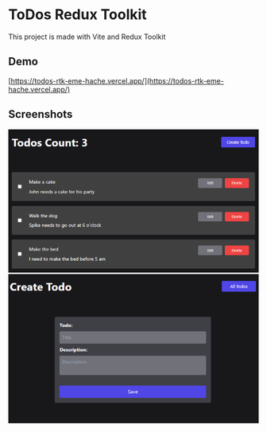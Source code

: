 # ToDos Redux Toolkit

This project is made with Vite and Redux Toolkit

## Demo

[https://todos-rtk-eme-hache.vercel.app/](https://todos-rtk-eme-hache.vercel.app/)

## Screenshots

<div align="center">
  
  ![ToDos Redux Toolkit](src/public/screenshots/screenshot-1.png)
  ![ToDos Redux Toolkit](src/public/screenshots/screenshot-2.png)
  
</div>
